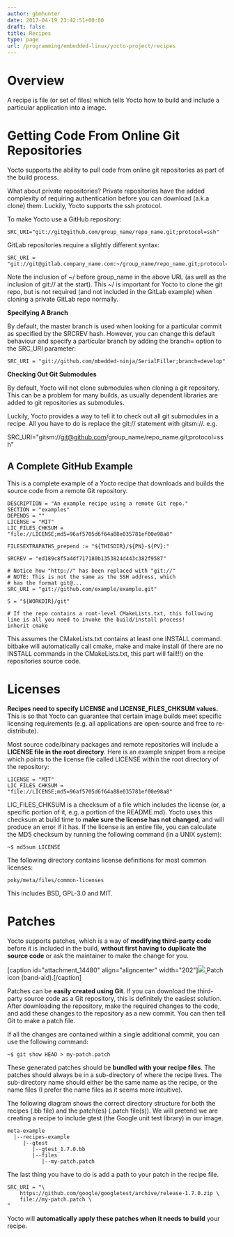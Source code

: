 ```yaml
---
author: gbmhunter
date: 2017-04-19 23:42:51+00:00
draft: false
title: Recipes
type: page
url: /programming/embedded-linux/yocto-project/recipes
---
```


# Overview




A recipe is file (or set of files) which tells Yocto how to build and include a particular application into a image.




# Getting Code From Online Git Repositories




Yocto supports the ability to pull code from online git repositories as part of the build process.




What about private repositories? Private repositories have the added complexity of requiring authentication before you can download (a.k.a clone) them. Luckily, Yocto supports the ssh protocol.




To make Yocto use a GitHub repository:



    
    SRC_URI="git://git@github.com/group_name/repo_name.git;protocol=ssh"




GitLab repositories require a slightly different syntax:



    
    SRC_URI = "git://git@gitlab.company_name.com:~/group_name/repo_name.git;protocol=ssh"




Note the inclusion of ~/ before group_name in the above URL (as well as the inclusion of git:// at the start). This ~/ is important for Yocto to clone the git repo, but is not required (and not included in the GitLab example) when cloning a private GitLab repo normally.




**Specifying A Branch**




By default, the master branch is used when looking for a particular commit as specified by the SRCREV hash. However, you can change this default behaviour and specify a particular branch by adding the branch=<branch-name> option to the SRC_URI parameter:



    
    SRC_URI = "git://github.com/mbedded-ninja/SerialFiller;branch=develop"




**Checking Out Git Submodules**




By default, Yocto will not clone submodules when cloning a git repository. This can be a problem for many builds, as usually dependent libraries are added to git repositories as submodules.




Luckily, Yocto provides a way to tell it to check out all git submodules in a recipe. All you have to do is replace the git:// statement with gitsm://. e.g.




SRC_URI="gitsm://git@github.com/group_name/repo_name.git;protocol=ssh"




## A Complete GitHub Example




This is a complete example of a Yocto recipe that downloads and builds the source code from a remote Git repository.



    
    DESCRIPTION = "An example recipe using a remote Git repo."
    SECTION = "examples"
    DEPENDS = ""
    LICENSE = "MIT"
    LIC_FILES_CHKSUM = "file://LICENSE;md5=96af5705d6f64a88e035781ef00e98a8"
    
    FILESEXTRAPATHS_prepend := "${THISDIR}/${PN}-${PV}:"
    
    SRCREV = "ed189c8f5a4df717180b1353824d443c382f9587"
    
    # Notice how "http://" has been replaced with "git://"
    # NOTE: This is not the same as the SSH address, which
    # has the format git@...
    SRC_URI = "git://github.com/example/example.git"
    
    S = "${WORKDIR}/git"
    
    # If the repo contains a root-level CMakeLists.txt, this following line is all you need to invoke the build/install process!
    inherit cmake




This assumes the CMakeLists.txt contains at least one INSTALL command. bitbake will automatically call cmake, make and make install (if there are no INSTALL commands in the CMakeLists.txt, this part will fail!!!) on the repositories source code.




# Licenses




**Recipes need to specify LICENSE and LICENSE_FILES_CHKSUM values.** This is so that Yocto can guarantee that certain image builds meet specific licensing requirements (e.g. all applications are open-source and free to re-distribute).




Most source code/binary packages and remote repositories will include a **LICENSE file in the root directory**. Here is an example snippet from a recipe which points to the license file called LICENSE within the root directory of the repository:



    
    LICENSE = "MIT"
    LIC_FILES_CHKSUM = "file://LICENSE;md5=96af5705d6f64a88e035781ef00e98a8"




LIC_FILES_CHKSUM is a checksum of a file  which includes the license (or, a specific portion of it, e.g. a portion of the README.md). Yocto uses this checksum at build time to **make sure the license has not changed**, and will produce an error if it has. If the license is an entire file, you can calculate the MD5 checksum by running the following command (in a UNIX system):



    
    ~$ md5sum LICENSE




The following directory contains license definitions for most common licenses:



    
    poky/meta/files/common-licenses




This includes BSD, GPL-3.0 and MIT.




# Patches




Yocto supports patches, which is a way of **modifying third-party code** before it is included in the build, **without first having to duplicate the source code** or ask the maintainer to make the change for you.



[caption id="attachment_14480" align="aligncenter" width="202"][![](/images/2017/04/patch-icon-band-aid.png)
](/images/2017/04/patch-icon-band-aid.png) Patch icon (band-aid).[/caption]



Patches can be **easily created using Git**. If you can download the third-party source code as a Git repository, this is definitely the easiest solution. After downloading the repository, make the required changes to the code, and add these changes to the repository as a new commit. You can then tell Git to make a patch file.




If all the changes are contained within a single additional commit, you can use the following command:



    
    ~$ git show HEAD > my-patch.patch




These generated patches should be **bundled with your recipe files**. The patches should always be in a sub-directory of where the recipe lives. The sub-directory name should either be the same name as the recipe, or the name files (I prefer the name files as it seems more intuitive).




The following diagram shows the correct directory structure for both the recipes (.bb file) and the patch(es) (.patch file(s)). We will pretend we are creating a recipe to include gtest (the Google unit test library) in our image.



    
    meta-example
      |--recipes-example
         |--gtest
            |--gtest_1.7.0.bb
            |--files
               |--my-patch.patch




The last thing you have to do is add a path to your patch in the recipe file.



    
    SRC_URI = "\
        https://github.com/google/googletest/archive/release-1.7.0.zip \
        file://my-patch.patch \
    "




Yocto will **automatically apply these patches when it needs to build** your recipe.



